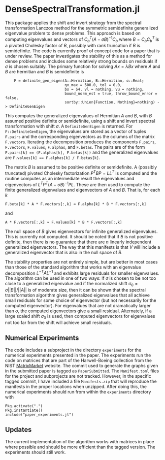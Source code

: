 # DenseSpectralTransformation.jl

This package applies the shift and invert strategy from the spectral transformation Lanczos method for the symmetric semidefinite generalized eigenvalue problem to dense problems.  This approach is based on computing eigenvalues and vectors of $C_b^T (A-\sigma B)^{-1} C_b$ where $B = C_b C_b^T$ is a pivoted Cholesky factor of $B$, possibly with rank truncation if $B$ is semidefinite.  The code is currently proof of concept code for a paper that is under review.  The paper investigates the stability of this as a method for dense problems and includes some relatively strong bounds on residuals if $\sigma$ is chosen suitably.  The primary function for solving $Ax = \lambda Bx$ where $A$ and $B$ are hermitian and $B$ is semidefinite is
```
    F = definite_gen_eigen(A::Hermitian, B::Hermitian, σ::Real;
                           ηx_max = 500.0, tol = 0.0,
                           bs = 64, vl = nothing, vu = nothing,
                           bound_norm_est = true, throw_bound_error = false,
                           sortby::Union{Function, Nothing}=nothing) -> DefiniteGenEigen
```
This computes the generalized eigenvalues of Hermitian $A$ and $B$, with $B$
assumed positive definite or semidefinite, using a shift and invert
spectral transformation with shift $\sigma$.  A `DefiniteGenEigen` is
returned.  For `F::DefiniteGenEigen`, the eigenvalues are stored as a
vector of tuples `F.pairs` and the corresponding eigenvectors as the
columns of the matrix `F.vectors`.  Iterating the decomposition
produces the components `F.pairs`, `F.vectors`, `F.values`,
`F.alphas`, and `F.betas`.  The pairs are of the form `F.pairs[k] ==
(F.alphas[k], F.betas[k])` and the generalized eigenvalues are
`F.values[k] == F.alphas[k] / F.betas[k]`.

The matrix $B$ is assumed to be positive definite or semidefinite.  A (possibly truncated) pivoted Cholesky factorization $P^T B P = L L^T$ is computed and the routine computes as an intermediate result the eigenvalues and eigenvectors of $L^T P^T (A-\sigma B)^{-1} P L$.  These are then used to compute the finite generalized eigenvalues and eigenvectors of $A$ and $B$.  That is, for each $k$
```
F.beta[k] * A * F.vectors[:,k] ≈ F.alpha[k] * B * F.vectors[:,k]
```
and
```
A * F.vectors[:,k] ≈ F.values[k] * B * F.vectors[:,k]
```
The null space of $B$ gives eigenvectors for infinite generalized
eigenvalues.  This is currently not computed.  It should be noted that
if $B$ is not positive definite, then there is no guarantee that there
are $n$ linearly independent generalized eigenvectors.  The way that
this manifests is that $V$ will include a generalized eigenvector
that is also in the null space of $B$.

The stability properties are not entirely simple, but are better in most cases than those of the standard algorithm that works with an eigenvalue decomposition $L^{-T} A L^{-1}$ and exhibits large residuals for smaller eigenvalues.  The algorithm can be used in one of two ways: If $\sigma$ is chosen to be not too close to a generalized eigenvalue and if the normalized shift $\sigma_0 = \sigma ||B||/||A||$ is of moderate size, then it can be shown that the spectral transformation algorithm gives generalized eigenvalues that all achieve small residuals for some choice of eigenvector (but not necessarily for the computed eigenvector).  For eigenvalues that are not dramatically larger than $\sigma$, the computed eigenvectors give a small residual.  Alternately, if a large scaled shift $\sigma_0$ is used, then computed eigenvectors for eigenvalues not too far from the shift will achieve small residuals.

## Numerical Experiments

The code includes a subproject in the directory `experiments` for the numerical experiments presented in the paper.  The experiments run the code on matrices that are part of the Harwell-Boeing collection from the NIST [MatrixMarket](https://math.nist.gov/MatrixMarket/) website.  The commit used to generate the graphs given in the submitted paper is tagged as `PaperSubmitted`.  The `Manifest.toml` files for the project and subprojects are not tracked.  However, in the specific tagged commit, I have included a file `Manifests.zip` that will reproduce the manifests in the proper locations when unzipped.  After doing this, the numerical experiments should run from within the `experiments` directory with
```
Pkg.activate(".")
Pkg.instantiate()
include("paper_experiments.jl")
```

## Updates

The current implementation of the algorithm works with matrices in place where possible and should be more efficient than the tagged version.  The experiments should still work.
